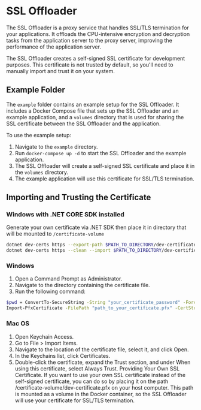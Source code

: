 # SSL Offloader

The SSL Offloader is a proxy service that handles SSL/TLS termination for your applications. It offloads the CPU-intensive encryption and decryption tasks from the application server to the proxy server, improving the performance of the application server.

The SSL Offloader creates a self-signed SSL certificate for development purposes. This certificate is not trusted by default, so you'll need to manually import and trust it on your system.

## Example Folder

The `example` folder contains an example setup for the SSL Offloader. It includes a Docker Compose file that sets up the SSL Offloader and an example application, and a `volumes` directory that is used for sharing the SSL certificate between the SSL Offloader and the application.

To use the example setup:

1. Navigate to the `example` directory.
2. Run `docker-compose up -d` to start the SSL Offloader and the example application.
3. The SSL Offloader will create a self-signed SSL certificate and place it in the `volumes` directory.
4. The example application will use this certificate for SSL/TLS termination.

## Importing and Trusting the Certificate

### Windows with .NET CORE SDK installed
Generate your own certificate via .NET SDK then place it in directory that will be mounted to `/certificate-volume`

```bash
dotnet dev-certs https --export-path $PATH_TO_DIRECTORY/dev-certificate.pfx -p $CERTIFICATE_PASSWORD
dotnet dev-certs https --clean --import $PATH_TO_DIRECTORY/dev-certificate.pfx -p $CERTIFICATE_PASSWORD
```

### Windows

1. Open a Command Prompt as Administrator.
2. Navigate to the directory containing the certificate file.
3. Run the following command:

```bash
$pwd = ConvertTo-SecureString -String "your_certificate_password" -Force -AsPlainText
Import-PfxCertificate -FilePath "path_to_your_certificate.pfx" -CertStoreLocation Cert:\LocalMachine\Root -Password $pwd
```

### Mac OS

1. Open Keychain Access.
2. Go to File > Import Items.
3. Navigate to the location of the certificate file, select it, and click Open.
4. In the Keychains list, click Certificates.
5. Double-click the certificate, expand the Trust section, and under When using this certificate, select Always Trust. Providing Your Own SSL Certificate. If you want to use your own SSL certificate instead of the self-signed certificate, you can do so by placing it on the path /certificate-volume/dev-certificate.pfx on your host computer. This path is mounted as a volume in the Docker container, so the SSL Offloader will use your certificate for SSL/TLS termination.